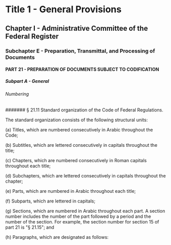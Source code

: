 
# Title 1 - General Provisions
## Chapter I - Administrative Committee of the Federal Register
### Subchapter E - Preparation, Transmittal, and Processing of Documents
#### PART 21 - PREPARATION OF DOCUMENTS SUBJECT TO CODIFICATION
##### Subpart A - General
###### Numbering
####### § 21.11 Standard organization of the Code of Federal Regulations.

The standard organization consists of the following structural units:

(a) Titles, which are numbered consecutively in Arabic throughout the Code;

(b) Subtitles, which are lettered consecutively in capitals throughout the title;

(c) Chapters, which are numbered consecutively in Roman capitals throughout each title;

(d) Subchapters, which are lettered consecutively in capitals throughout the chapter;

(e) Parts, which are numbered in Arabic throughout each title;

(f) Subparts, which are lettered in capitals;

(g) Sections, which are numbered in Arabic throughout each part. A section number includes the number of the part followed by a period and the number of the section. For example, the section number for section 15 of part 21 is "§ 21.15"; and

(h) Paragraphs, which are designated as follows:
